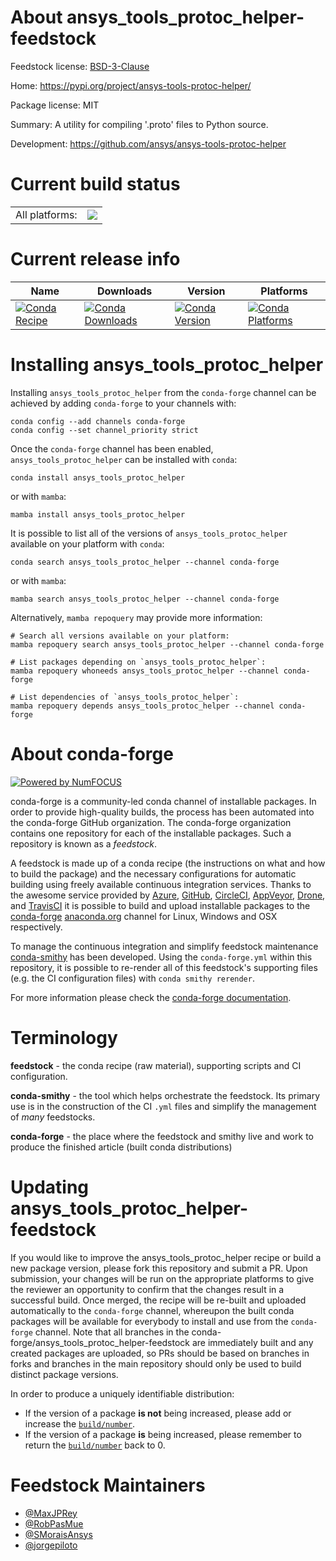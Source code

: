 About ansys_tools_protoc_helper-feedstock
=========================================

Feedstock license: [BSD-3-Clause](https://github.com/conda-forge/ansys_tools_protoc_helper-feedstock/blob/main/LICENSE.txt)

Home: https://pypi.org/project/ansys-tools-protoc-helper/

Package license: MIT

Summary: A utility for compiling '.proto' files to Python source.

Development: https://github.com/ansys/ansys-tools-protoc-helper

Current build status
====================


<table><tr><td>All platforms:</td>
    <td>
      <a href="https://dev.azure.com/conda-forge/feedstock-builds/_build/latest?definitionId=22496&branchName=main">
        <img src="https://dev.azure.com/conda-forge/feedstock-builds/_apis/build/status/ansys_tools_protoc_helper-feedstock?branchName=main">
      </a>
    </td>
  </tr>
</table>

Current release info
====================

| Name | Downloads | Version | Platforms |
| --- | --- | --- | --- |
| [![Conda Recipe](https://img.shields.io/badge/recipe-ansys_tools_protoc_helper-green.svg)](https://anaconda.org/conda-forge/ansys_tools_protoc_helper) | [![Conda Downloads](https://img.shields.io/conda/dn/conda-forge/ansys_tools_protoc_helper.svg)](https://anaconda.org/conda-forge/ansys_tools_protoc_helper) | [![Conda Version](https://img.shields.io/conda/vn/conda-forge/ansys_tools_protoc_helper.svg)](https://anaconda.org/conda-forge/ansys_tools_protoc_helper) | [![Conda Platforms](https://img.shields.io/conda/pn/conda-forge/ansys_tools_protoc_helper.svg)](https://anaconda.org/conda-forge/ansys_tools_protoc_helper) |

Installing ansys_tools_protoc_helper
====================================

Installing `ansys_tools_protoc_helper` from the `conda-forge` channel can be achieved by adding `conda-forge` to your channels with:

```
conda config --add channels conda-forge
conda config --set channel_priority strict
```

Once the `conda-forge` channel has been enabled, `ansys_tools_protoc_helper` can be installed with `conda`:

```
conda install ansys_tools_protoc_helper
```

or with `mamba`:

```
mamba install ansys_tools_protoc_helper
```

It is possible to list all of the versions of `ansys_tools_protoc_helper` available on your platform with `conda`:

```
conda search ansys_tools_protoc_helper --channel conda-forge
```

or with `mamba`:

```
mamba search ansys_tools_protoc_helper --channel conda-forge
```

Alternatively, `mamba repoquery` may provide more information:

```
# Search all versions available on your platform:
mamba repoquery search ansys_tools_protoc_helper --channel conda-forge

# List packages depending on `ansys_tools_protoc_helper`:
mamba repoquery whoneeds ansys_tools_protoc_helper --channel conda-forge

# List dependencies of `ansys_tools_protoc_helper`:
mamba repoquery depends ansys_tools_protoc_helper --channel conda-forge
```


About conda-forge
=================

[![Powered by
NumFOCUS](https://img.shields.io/badge/powered%20by-NumFOCUS-orange.svg?style=flat&colorA=E1523D&colorB=007D8A)](https://numfocus.org)

conda-forge is a community-led conda channel of installable packages.
In order to provide high-quality builds, the process has been automated into the
conda-forge GitHub organization. The conda-forge organization contains one repository
for each of the installable packages. Such a repository is known as a *feedstock*.

A feedstock is made up of a conda recipe (the instructions on what and how to build
the package) and the necessary configurations for automatic building using freely
available continuous integration services. Thanks to the awesome service provided by
[Azure](https://azure.microsoft.com/en-us/services/devops/), [GitHub](https://github.com/),
[CircleCI](https://circleci.com/), [AppVeyor](https://www.appveyor.com/),
[Drone](https://cloud.drone.io/welcome), and [TravisCI](https://travis-ci.com/)
it is possible to build and upload installable packages to the
[conda-forge](https://anaconda.org/conda-forge) [anaconda.org](https://anaconda.org/)
channel for Linux, Windows and OSX respectively.

To manage the continuous integration and simplify feedstock maintenance
[conda-smithy](https://github.com/conda-forge/conda-smithy) has been developed.
Using the ``conda-forge.yml`` within this repository, it is possible to re-render all of
this feedstock's supporting files (e.g. the CI configuration files) with ``conda smithy rerender``.

For more information please check the [conda-forge documentation](https://conda-forge.org/docs/).

Terminology
===========

**feedstock** - the conda recipe (raw material), supporting scripts and CI configuration.

**conda-smithy** - the tool which helps orchestrate the feedstock.
                   Its primary use is in the construction of the CI ``.yml`` files
                   and simplify the management of *many* feedstocks.

**conda-forge** - the place where the feedstock and smithy live and work to
                  produce the finished article (built conda distributions)


Updating ansys_tools_protoc_helper-feedstock
============================================

If you would like to improve the ansys_tools_protoc_helper recipe or build a new
package version, please fork this repository and submit a PR. Upon submission,
your changes will be run on the appropriate platforms to give the reviewer an
opportunity to confirm that the changes result in a successful build. Once
merged, the recipe will be re-built and uploaded automatically to the
`conda-forge` channel, whereupon the built conda packages will be available for
everybody to install and use from the `conda-forge` channel.
Note that all branches in the conda-forge/ansys_tools_protoc_helper-feedstock are
immediately built and any created packages are uploaded, so PRs should be based
on branches in forks and branches in the main repository should only be used to
build distinct package versions.

In order to produce a uniquely identifiable distribution:
 * If the version of a package **is not** being increased, please add or increase
   the [``build/number``](https://docs.conda.io/projects/conda-build/en/latest/resources/define-metadata.html#build-number-and-string).
 * If the version of a package **is** being increased, please remember to return
   the [``build/number``](https://docs.conda.io/projects/conda-build/en/latest/resources/define-metadata.html#build-number-and-string)
   back to 0.

Feedstock Maintainers
=====================

* [@MaxJPRey](https://github.com/MaxJPRey/)
* [@RobPasMue](https://github.com/RobPasMue/)
* [@SMoraisAnsys](https://github.com/SMoraisAnsys/)
* [@jorgepiloto](https://github.com/jorgepiloto/)


